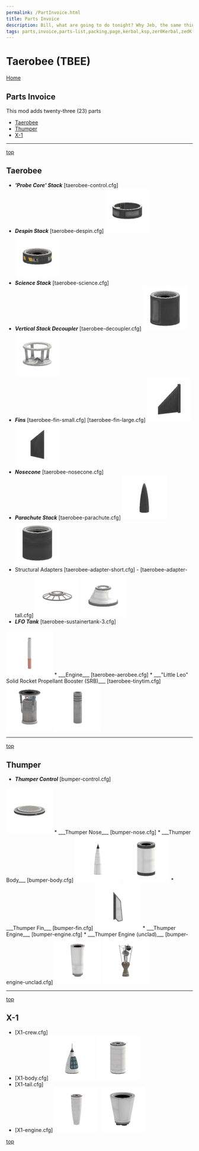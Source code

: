 ```yaml
---
permalink: /PartInvoice.html
title: Parts Invoice
description: Bill, what are going to do tonight? Why Jeb, the same thing we do every night, Take over the world!
tags: parts,invoice,parts-list,packing,page,kerbal,ksp,zer0Kerbal,zedK
---
```


<!-- PartInvoice.md v1.1.3.2
Taerobee (TBEE)
created: 01 Feb 2022
updated: 15 May 2022 -->

<script src="https://kit.fontawesome.com/0ea5493613.js" crossorigin="anonymous"></script>
<i class="fa-solid fa-explosion fa-beat-fade fa-3x" style="--fa-beat-fade-opacity: 0.1; --fa-beat-fade-scale: 1.25;color: #FF7E03" ></i>

# Taerobee (TBEE)

[Home](./index.md)

## Parts Invoice

This mod adds twenty-three (23) parts
<!-- no toc -->
* [Taerobee](#Taerobee)
* [Thumper](#Thumper)
* [X-1](#X-1)

---

[top](#Parts-Invoice)

## Taerobee

* ___'Probe Core'  Stack___ [taerobee-control.cfg]
* ___Despin Stack___ [taerobee-despin.cfg]
<img src="https://raw.githubusercontent.com/zer0Kerbal/Taerobee/master/GameData/Taerobee/Parts/%40thumbs/tbee-taerobee-control_icon.png" alt="Probe Core" width="25%" height="25%" /> <img src="https://raw.githubusercontent.com/zer0Kerbal/Taerobee/master/GameData/Taerobee/Parts/%40thumbs/tbee-taerobee-despin_icon.png" alt="Despin (RCS) Stack" width="25%" height="25%" />
* ___Science Stack___ [taerobee-science.cfg]
* ___Vertical Stack Decoupler___ [taerobee-decoupler.cfg]
  <img src="https://raw.githubusercontent.com/zer0Kerbal/Taerobee/master/GameData/Taerobee/Parts/%40thumbs/tbee-taerobee-science_icon.png" alt="Stack Science" width="25%" height="25%" /> <img src="https://raw.githubusercontent.com/zer0Kerbal/Taerobee/master/GameData/Taerobee/Parts/%40thumbs/tbee-taerobee-decoupler_icon.png" alt="Stack Decoupler" width="25%" height="25%" />
* ___Fins___ [taerobee-fin-small.cfg] [taerobee-fin-large.cfg]
<img src="https://raw.githubusercontent.com/zer0Kerbal/Taerobee/master/GameData/Taerobee/Parts/%40thumbs/tbee-taerobee-fin-small_icon.png" alt="Small Fin" width="25%" height="25%" /> <img src="https://raw.githubusercontent.com/zer0Kerbal/Taerobee/master/GameData/Taerobee/Parts/%40thumbs/tbee-taerobee-fin-large_icon.png" alt="Large Fin" width="25%" height="25%" />
* ___Nosecone___ [taerobee-nosecone.cfg]
* ___Parachute Stack___ [taerobee-parachute.cfg]
<img src="https://raw.githubusercontent.com/zer0Kerbal/Taerobee/master/GameData/Taerobee/Parts/%40thumbs/tbee-taerobee-nosecone_icon.png" alt="Nosecone" width="25%" height="25%" /> <img src="https://raw.githubusercontent.com/zer0Kerbal/Taerobee/master/GameData/Taerobee/Parts/%40thumbs/tbee-taerobee-parachute_icon.png" alt="Stack Parachute" width="25%" height="25%" />
* Structural Adapters [taerobee-adapter-short.cfg] -  [taerobee-adapter-tall.cfg]
<img src="https://raw.githubusercontent.com/zer0Kerbal/Taerobee/master/GameData/Taerobee/Parts/%40thumbs/tbee-taerobee-adapter-short_icon0.png" alt="Structural Adapter" width="25%" height="25%" /> <img src="https://raw.githubusercontent.com/zer0Kerbal/Taerobee/master/GameData/Taerobee/Parts/%40thumbs/tbee-taerobee-adapter-tall_icon0.png" alt="Structural Adapter" width="25%" height="25%" />
* ___LFO Tank___ [taerobee-sustainertank-3.cfg]
<img src="https://raw.githubusercontent.com/zer0Kerbal/Taerobee/master/GameData/Taerobee/Parts/%40thumbs/tbee-taerobee-tank-sustainer-3_icon.png" alt="LFO Tank" class="img5" width="25%" height="25%" />
* ___Engine___ [taerobee-aerobee.cfg]
* ___"Little Leo" Solid Rocket Propellant Booster (SRB)___ [taerobee-tinytim.cfg]
<img class="rotate_image" src="https://raw.githubusercontent.com/zer0Kerbal/Taerobee/master/GameData/Taerobee/Parts/%40thumbs/tbee-taerobee-aerobee_icon.png" alt="Command Pod" width="25%" height="25%" /> <img src="https://raw.githubusercontent.com/zer0Kerbal/Taerobee/master/GameData/Taerobee/Parts/%40thumbs/tbee-taerobee-tinytim_icon.png" alt="Little Leo SRB" width="25%" height="25%" class="rotate90" />

---

[top](#Parts-Invoice)

## Thumper

* ___Thumper Control___ [bumper-control.cfg]
<img src="https://raw.githubusercontent.com/zer0Kerbal/Taerobee/master/GameData/Taerobee/Parts/%40thumbs/tbee-bumper-control_icon.png" alt="Probe Core" width="25%" height="25%" />
* ___Thumper Nose___ [bumper-nose.cfg]
* ___Thumper Body___ [bumper-body.cfg]
<img src="https://raw.githubusercontent.com/zer0Kerbal/Taerobee/master/GameData/Taerobee/Parts/%40thumbs/tbee-bumper-nose_icon.png" alt="Nose" width="25%" height="25%" /> <img src="https://raw.githubusercontent.com/zer0Kerbal/Taerobee/master/GameData/Taerobee/Parts/%40thumbs/tbee-bumper-body_icon.png" alt="Body" width="25%" height="25%" />
* ___Thumper Fin___ [bumper-fin.cfg]
<img src="https://raw.githubusercontent.com/zer0Kerbal/Taerobee/master/GameData/Taerobee/Parts/%40thumbs/tbee-bumper-fin_icon.png" alt="Fin" width="25%" height="25%" />
* ___Thumper Engine___ [bumper-engine.cfg]
* ___Thumper Engine (unclad)___ [bumper-engine-unclad.cfg]
<img src="https://raw.githubusercontent.com/zer0Kerbal/Taerobee/master/GameData/Taerobee/Parts/%40thumbs/tbee-bumper-engine_icon.png" alt="Engine" width="25%" height="25%" /> <img src="https://raw.githubusercontent.com/zer0Kerbal/Taerobee/master/GameData/Taerobee/Parts/%40thumbs/tbee-bumper-engine-unclad_icon.png" alt="Unclad Engine" width="25%" height="25%" />

---

[top](#Parts-Invoice)

## X-1

* [X1-crew.cfg]
* [X1-body.cfg]
<img src="https://raw.githubusercontent.com/zer0Kerbal/Taerobee/master/GameData/Taerobee/Parts/%40thumbs/tbee-x1-crew_icon.png" alt="Crew Pod" width="25%" height="25%" /> <img src="https://raw.githubusercontent.com/zer0Kerbal/Taerobee/master/GameData/Taerobee/Parts/%40thumbs/tbee-x1-body_icon.png" alt="Body" width="25%" height="25%" />
* [X1-tail.cfg]
* [X1-engine.cfg]
<img src="https://raw.githubusercontent.com/zer0Kerbal/Taerobee/master/GameData/Taerobee/Parts/%40thumbs/tbee-x1-tail_icon.png" alt="Tail" width="25%" height="25%" /> <img src="https://raw.githubusercontent.com/zer0Kerbal/Taerobee/master/GameData/Taerobee/Parts/%40thumbs/tbee-x1-engine_icon.png" alt="Engine" width="25%" height="25%" />

[top](#Parts-Invoice)

<!-- this file CC BY-ND 4.0 by zer0Kerbal -->
